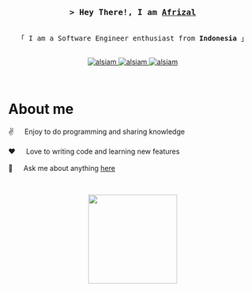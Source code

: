 <!-- Intro  -->
<h3 align="center">
        <samp>&gt; Hey There!, I am
                <b><a target="_blank" href="https://afrizalsuhartono.my.id/">Afrizal</a></b>
        </samp>
</h3>


<p align="center"> 
  <samp>
    <br>
    「 I am a Software Engineer enthusiast from <b>Indonesia</b> 」
    <br>
    <br>
  </samp>
</p>

<p align="center">
 <a href="https://afrizalsuhartono.my.id/" target="blank">
  <img src="https://img.shields.io/badge/Website-DC143C?style=for-the-badge&logo=medium&logoColor=white" alt="alsiam" />
 </a>
 <a href="https://www.linkedin.com/in/mafrizal-suhartono/" target="_blank">
  <img src="https://img.shields.io/badge/LinkedIn-0077B5?style=for-the-badge&logo=linkedin&logoColor=white" alt="alsiam"/>
 </a>
 <a href="https://www.instagram.com/_zaall/" target="_blank">
  <img src="https://img.shields.io/badge/Instagram-fe4164?style=for-the-badge&logo=instagram&logoColor=white" alt="alsiam" />
 </a>
</p>
<br />


<!-- About Section -->

# About me

<p>

✌️ &emsp; Enjoy to do programming and sharing knowledge <br/><br/>
❤️ &emsp; Love to writing code and learning new features<br/><br/>
💬 &emsp; Ask me about anything [here](https://github.com/bykamri/bykamri/issues)

</p>
<br/>


<p align="center">
<a href="https://github.com/bykamri">
  <img height="180em" src="https://github-readme-stats-eight-theta.vercel.app/api?username=Bykamri&show_icons=true&theme=algolia&include_all_commits=true&count_private=true"/>
</a>
</p>
